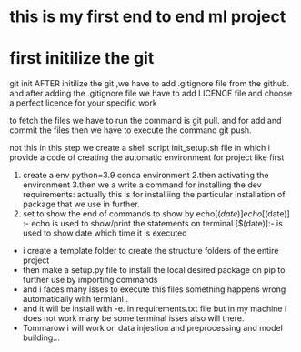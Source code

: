 # this is my first end to end ml project
# first initilize the git
 git init
  AFTER initilize the git ,we have to add .gitignore file from the github.
  and after adding the .gitignore file we have to add LICENCE file
  and choose a perfect licence for your specific work

  to fetch the files we have to run the command is git pull.
  and for add and commit the files then we have to execute the command git push.


not this in this step we create a shell script init_setup.sh file in which i provide a code of creating the automatic environment for project like first 
  1. create a env python=3.9 conda environment
  2.then activating the environment
  3.then we a write a command for installing the dev requirements: actually this is for installiing the particular installation of package that we use in further.
  4. set to show the end of commands to show by echo[$(date)]
echo[$(date)] :- echo is used to show/print the statements on terminal
[$(date)]:- is used to show date which time it is executed

* i create a template folder to create the structure folders of the entire project
* then make a setup.py file to install the local desired package on pip to further use by importing commands
* and i faces many isses to execute this files something happens wrong automatically with termianl .
* and it will be install with -e. in requirements.txt file but in my machine i does not work many be some terminal isses also will there. 
* Tommarow i will work on data injestion and preprocessing and model building...